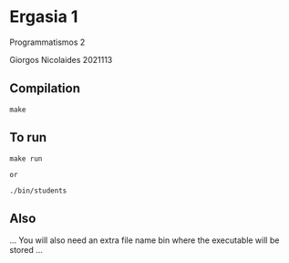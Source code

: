 # Ergasia 1

Programmatismos 2

Giorgos Nicolaides 2021113

## Compilation

```
make
```

## To run

```
make run

or

./bin/students
```


## Also
...
You will also need an extra file name bin where the executable will be stored
...
